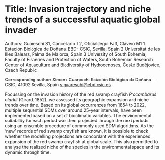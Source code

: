
# Title: Invasion trajectory and niche trends of a successful aquatic global invader 


Authors: Guareschi S1, Cancellario T2, Oficialdegui FJ3, Clavero M1
1 Estación Biológica de Doñana, EBD- CSIC, Sevilla, Spain
2 Universitat de les Illes Balears, Palma de Maiorca, Spain
3 University of South Bohemia, Faculty of Fisheries and Protection of Waters, South Bohemian Research Center of Aquaculture and Biodiversity of Hydrocenoses, České Budějovice, Czech Republic

Corresponding author: Simone Guareschi
Estación Biológica de Doñana - CSIC, 41092 Sevilla, Spain
s.guareschi@ebd.csic.es


Focussing  on the invasion history of the red swamp crayfish *Procambarus clarkii* (Girard, 1852), we assessed its geographic expansion and niche trends over time. Based on its global occurrences from 1854 to 2022, multiple sequential SDMs over around 25-year intervals, have been implemented based on a set of bioclimatic variables. The environmental suitability for each period was then projected through the next periods using an ensemble procedure of commonly used SDM algorithms. As the ‘new’ records of red swamp crayfish are known, it is possible to check whether the modelling projections are concordant with the experienced expansion of the red swamp crayfish at global scale. This also permitted to analyse the realized niche of the species in the environmental space and its dynamic through time.
